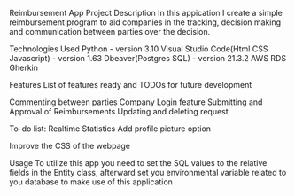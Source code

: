 Reimbursement App
Project Description
In this appication I create a simple reimbursement program to aid companies in the tracking, decision making and communication between parties over the decision.

Technologies Used
Python - version 3.10
Visual Studio Code(Html CSS Javascript) - version 1.63
Dbeaver(Postgres SQL) - version 21.3.2
AWS RDS
Gherkin

Features
List of features ready and TODOs for future development

Commenting between parties
Company Login feature
Submitting and Approval of Reimbursements
Updating and deleting request

To-do list:
Realtime Statistics 
Add profile picture option

Improve the CSS of the webpage

Usage
To utilize this app you need to set the SQL values to the relative fields in the Entity class, afterward set you environmental variable related to you database to make use of this application



